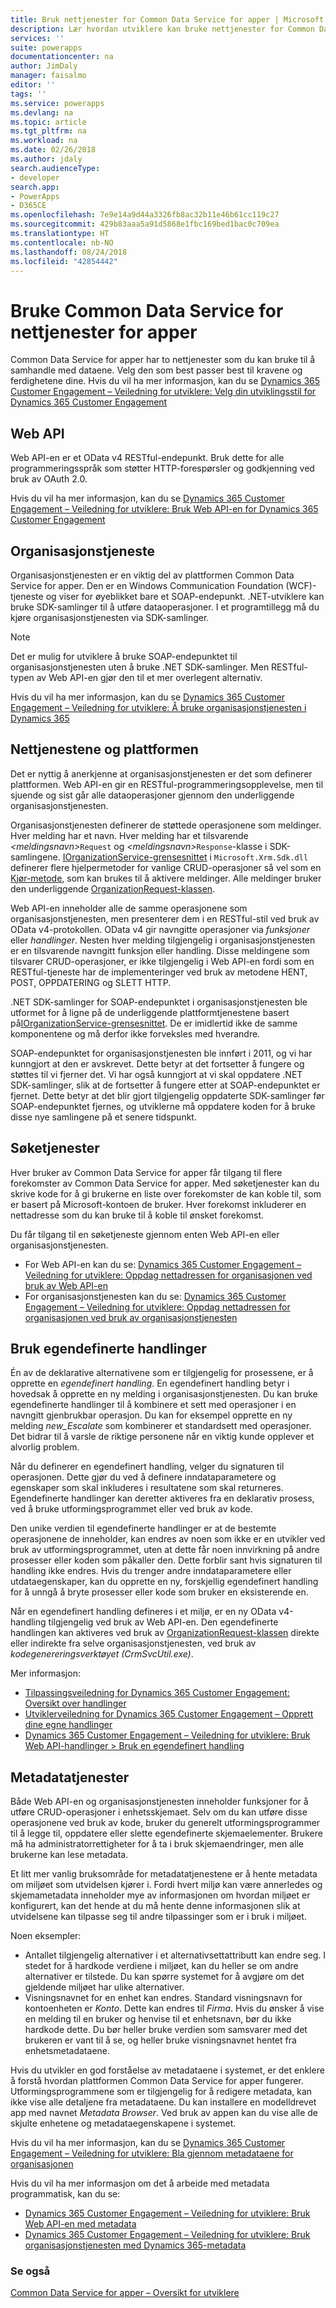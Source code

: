 ```yaml
---
title: Bruk nettjenester for Common Data Service for apper | Microsoft Docs
description: Lær hvordan utviklere kan bruke nettjenester for Common Data Service for apper.
services: ''
suite: powerapps
documentationcenter: na
author: JimDaly
manager: faisalmo
editor: ''
tags: ''
ms.service: powerapps
ms.devlang: na
ms.topic: article
ms.tgt_pltfrm: na
ms.workload: na
ms.date: 02/26/2018
ms.author: jdaly
search.audienceType:
- developer
search.app:
- PowerApps
- D365CE
ms.openlocfilehash: 7e9e14a9d44a3326fb8ac32b11e46b61cc119c27
ms.sourcegitcommit: 429b83aaa5a91d5868e1fbc169bed1bac0c709ea
ms.translationtype: HT
ms.contentlocale: nb-NO
ms.lasthandoff: 08/24/2018
ms.locfileid: "42854442"
---
```

# <a name="use-common-data-service-for-apps-web-services"></a>Bruke Common Data Service for nettjenester for apper

Common Data Service for apper har to nettjenester som du kan bruke til å samhandle med dataene. Velg den som best passer best til kravene og ferdighetene dine. Hvis du vil ha mer informasjon, kan du se [Dynamics 365 Customer Engagement – Veiledning for utviklere: Velg din utviklingsstil for Dynamics 365 Customer Engagement](/dynamics365/customer-engagement/developer/choose-development-style)

## <a name="web-api"></a>Web API
Web API-en er et OData v4 RESTful-endepunkt. Bruk dette for alle programmeringsspråk som støtter HTTP-forespørsler og godkjenning ved bruk av OAuth 2.0.

Hvis du vil ha mer informasjon, kan du se [Dynamics 365 Customer Engagement – Veiledning for utviklere: Bruk Web API-en for Dynamics 365 Customer Engagement](/dynamics365/customer-engagement/developer/use-microsoft-dynamics-365-web-api)

## <a name="organization-service"></a>Organisasjonstjeneste

Organisasjonstjenesten er en viktig del av plattformen Common Data Service for apper. Den er en Windows Communication Foundation (WCF)-tjeneste og viser for øyeblikket bare et SOAP-endepunkt. .NET-utviklere kan bruke SDK-samlinger til å utføre dataoperasjoner. I et programtillegg må du kjøre organisasjonstjenesten via SDK-samlinger.
> [!NOTE]
> Det er mulig for utviklere å bruke SOAP-endepunktet til organisasjonstjenesten uten å bruke .NET SDK-samlinger. Men RESTful-typen av Web API-en gjør den til et mer overlegent alternativ.

Hvis du vil ha mer informasjon, kan du se [Dynamics 365 Customer Engagement – Veiledning for utviklere: Å bruke organisasjonstjenesten i Dynamics 365](/dynamics365/customer-engagement/developer/use-microsoft-dynamics-365-organization-service)

## <a name="about-the-web-services-and-the-platform"></a>Nettjenestene og plattformen

Det er nyttig å anerkjenne at organisasjonstjenesten er det som definerer plattformen. Web API-en gir en RESTful-programmeringsopplevelse, men til sjuende og sist går alle dataoperasjoner gjennom den underliggende organisasjonstjenesten. 

Organisasjonstjenesten definerer de støttede operasjonene som meldinger. Hver melding har et navn. Hver melding har et tilsvarende *&lt;meldingsnavn&gt;*`Request` og *&lt;meldingsnavn&gt;*`Response`-klasse i SDK-samlingene. [IOrganizationService-grensesnittet](/dotnet/api/microsoft.xrm.sdk.iorganizationservice) i `Microsoft.Xrm.Sdk.dll` definerer flere hjelpermetoder for vanlige CRUD-operasjoner så vel som en [Kjør-metode](/dotnet/api/microsoft.xrm.sdk.iorganizationservice.execute), som kan brukes til å aktivere meldinger. Alle meldinger bruker den underliggende [OrganizationRequest-klassen](/dotnet/api/microsoft.xrm.sdk.organizationrequest).

Web API-en inneholder alle de samme operasjonene som organisasjonstjenesten, men presenterer dem i en RESTful-stil ved bruk av OData v4-protokollen. OData v4 gir navngitte operasjoner via *funksjoner* eller *handlinger*. Nesten hver melding tilgjengelig i organisasjonstjenesten er en tilsvarende navngitt funksjon eller handling. Disse meldingene som tilsvarer CRUD-operasjoner, er ikke tilgjengelig i Web API-en fordi som en RESTful-tjeneste har de implementeringer ved bruk av metodene HENT, POST, OPPDATERING og SLETT HTTP.

.NET SDK-samlinger for SOAP-endepunktet i organisasjonstjenesten ble utformet for å ligne på de underliggende plattformtjenestene basert på[IOrganizationService-grensesnittet](/dotnet/api/microsoft.xrm.sdk.iorganizationservice). De er imidlertid ikke de samme komponentene og må derfor ikke forveksles med hverandre. 

SOAP-endepunktet for organisasjonstjenesten ble innført i 2011, og vi har kunngjort at den er avskrevet. Dette betyr at det fortsetter å fungere og støttes til vi fjerner det. Vi har også kunngjort at vi skal oppdatere .NET SDK-samlinger, slik at de fortsetter å fungere etter at SOAP-endepunktet er fjernet. Dette betyr at det blir gjort tilgjengelig oppdaterte SDK-samlinger før SOAP-endepunktet fjernes, og utviklerne må oppdatere koden for å bruke disse nye samlingene på et senere tidspunkt.

## <a name="discovery-services"></a>Søketjenester

Hver bruker av Common Data Service for apper får tilgang til flere forekomster av Common Data Service for apper. Med søketjenester kan du skrive kode for å gi brukerne en liste over forekomster de kan koble til, som er basert på Microsoft-kontoen de bruker. Hver forekomst inkluderer en nettadresse som du kan bruke til å koble til ønsket forekomst. 

Du får tilgang til en søketjeneste gjennom enten Web API-en eller organisasjonstjenesten.

- For Web API-en kan du se: [Dynamics 365 Customer Engagement – Veiledning for utviklere: Oppdag nettadressen for organisasjonen ved bruk av Web API-en](/dynamics365/customer-engagement/developer/webapi/discover-url-organization-web-api)
- For organisasjonstjenesten kan du se: [Dynamics 365 Customer Engagement – Veiledning for utviklere: Oppdag nettadressen for organisasjonen ved bruk av organisasjonstjenesten](/dynamics365/customer-engagement/developer/org-service/discover-url-organization-organization-service)

## <a name="use-custom-actions"></a>Bruk egendefinerte handlinger

Én av de deklarative alternativene som er tilgjengelig for prosessene, er å opprette en *egendefinert handling*. En egendefinert handling betyr i hovedsak å opprette en ny melding i organisasjonstjenesten. Du kan bruke egendefinerte handlinger til å kombinere et sett med operasjoner i en navngitt gjenbrukbar operasjon. Du kan for eksempel opprette en ny melding *new_Escalate* som kombinerer et standardsett med operasjoner. Det bidrar til å varsle de riktige personene når en viktig kunde opplever et alvorlig problem.

Når du definerer en egendefinert handling, velger du signaturen til operasjonen. Dette gjør du ved å definere inndataparametere og egenskaper som skal inkluderes i resultatene som skal returneres. Egendefinerte handlinger kan deretter aktiveres fra en deklarativ prosess, ved å bruke utformingsprogrammet eller ved bruk av kode. 

Den unike verdien til egendefinerte handlinger er at de bestemte operasjonene de inneholder, kan endres av noen som ikke er en utvikler ved bruk av utformingsprogrammet, uten at dette får noen innvirkning på andre prosesser eller koden som påkaller den.  Dette forblir sant hvis signaturen til handling ikke endres. Hvis du trenger andre inndataparametere eller utdataegenskaper, kan du opprette en ny, forskjellig egendefinert handling for å unngå å bryte prosesser eller kode som bruker en eksisterende en.

Når en egendefinert handling defineres i et miljø, er en ny OData v4-handling tilgjengelig ved bruk av Web API-en. Den egendefinerte handlingen kan aktiveres ved bruk av [OrganizationRequest-klassen](/dotnet/api/microsoft.xrm.sdk.organizationrequest) direkte eller indirekte fra selve organisasjonstjenesten, ved bruk av *kodegenereringsverktøyet (CrmSvcUtil.exe)*.

Mer informasjon: 
- [Tilpassingsveiledning for Dynamics 365 Customer Engagement: Oversikt over handlinger](/dynamics365/customer-engagement/customize/actions)
- [Utviklerveiledning for Dynamics 365 Customer Engagement – Opprett dine egne handlinger](/dynamics365/customer-engagement/developer/create-own-actions)
- [Dynamics 365 Customer Engagement – Veiledning for utviklere: Bruk Web API-handlinger > Bruk en egendefinert handling](/dynamics365/customer-engagement/developer/webapi/use-web-api-actions#use-a-custom-action)

## <a name="metadata-services"></a>Metadatatjenester

Både Web API-en og organisasjonstjenesten inneholder funksjoner for å utføre CRUD-operasjoner i enhetsskjemaet. Selv om du kan utføre disse operasjonene ved bruk av kode, bruker du generelt utformingsprogrammer til å legge til, oppdatere eller slette egendefinerte skjemaelementer. Brukere må ha administratorrettigheter for å ta i bruk skjemaendringer, men alle brukerne kan lese metadata.

Et litt mer vanlig bruksområde for metadatatjenestene er å hente metadata om miljøet som utvidelsen kjører i. Fordi hvert miljø kan være annerledes og skjemametadata inneholder mye av informasjonen om hvordan miljøet er konfigurert, kan det hende at du må hente denne informasjonen slik at utvidelsene kan tilpasse seg til andre tilpassinger som er i bruk i miljøet.

Noen eksempler:
- Antallet tilgjengelig alternativer i et alternativsettattributt kan endre seg. I stedet for å hardkode verdiene i miljøet, kan du heller se om andre alternativer er tilstede. Du kan spørre systemet for å avgjøre om det gjeldende miljøet har ulike alternativer.
- Visningsnavnet for en enhet kan endres. Standard visningsnavn for kontoenheten er *Konto*. Dette kan endres til *Firma*. Hvis du ønsker å vise en melding til en bruker og henvise til et enhetsnavn, bør du ikke hardkode dette. Du bør heller bruke verdien som samsvarer med det brukeren er vant til å se, og heller bruke visningsnavnet hentet fra enhetsmetadataene.

Hvis du utvikler en god forståelse av metadataene i systemet, er det enklere å forstå hvordan plattformen Common Data Service for apper fungerer. Utformingsprogrammene som er tilgjengelig for å redigere metadata, kan ikke vise alle detaljene fra metadataene. Du kan installere en modelldrevet app med navnet *Metadata Browser*. Ved bruk av appen kan du vise alle de skjulte enhetene og metadataegenskapene i systemet. 

Hvis du vil ha mer informasjon, kan du se [Dynamics 365 Customer Engagement – Veiledning for utviklere: Bla gjennom metadataene for organisasjonen](/dynamics365/customer-engagement/developer/browse-your-metadata)

Hvis du vil ha mer informasjon om det å arbeide med metadata programmatisk, kan du se:
- [Dynamics 365 Customer Engagement – Veiledning for utviklere: Bruk Web API-en med metadata](/dynamics365/customer-engagement/developer/webapi/use-web-api-metadata)
- [Dynamics 365 Customer Engagement – Veiledning for utviklere: Bruk organisasjonstjenesten med Dynamics 365-metadata](/dynamics365/customer-engagement/developer/org-service/use-organization-service-metadata)
 
### <a name="see-also"></a>Se også

[Common Data Service for apper – Oversikt for utviklere](overview.md)


